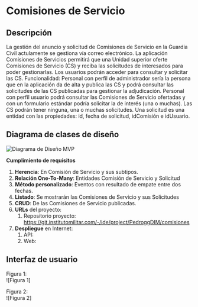 # Comisiones de Servicio
## Descripción
La gestión del anuncio y solicitud de Comisiones de Servicio en la Guardia Civil actulamente se gestiona vía correo electrónico.
La aplicación Comisiones de Servicios permitirá que una  Unidad superior oferte Comisiones de Servicio (CS) y reciba las solicitudes de interesados para poder gestionarlas. Los usuarios podrán acceder para consultar y solicitar las CS.
Funcionalidad:
Personal con perfil de administrador sería la persona que en la aplicación da de alta y publica las CS y podrá consultar las solicitudes de las CS publicadas para gestionar la adjudicación.
Personal con perfil usuario podrá consultar las Comisiones de Servicio  ofertadas y con un formulario estándar podría solicitar la de interés (una o muchas).
Las CS  podrán tener ninguna, una o muchas solicitudes.
Una solicitud es una entidad con las propiedades: id, fecha de solicitud, idComisión e idUsuario.

## Diagrama de clases de diseño

![Diagrama de Diseño MVP](https://git.institutomilitar.com/PedroggDIM/comisiones/-/wikis/uploads/0a07745b719db2ed16094117dfadde98/Diagrama_de_clases.png)


**Cumplimiento de requisitos**
1. **Herencia**: En Comisión de Servicio y sus subtipos.
2. **Relación One-To-Many**: Entidades Comisión de Servicio y Solicitud
3. **Método personalizado**: Eventos con resultado de empate entre dos fechas.
4. **Listado**: Se mostrarán las Comisiones de Servicio y sus Solicitudes
5. **CRUD**: De las Comisiones de Servicio publicadas.
6. **URLs** del proyecto:
   1. Repositorio proyecto: https://git.institutomilitar.com/-/ide/project/PedroggDIM/comisiones
7. **Despliegue** en Internet:
   1. API: 
   1. Web:  

## Interfaz de usuario

Figura 1:  
![Figura 1]

Figura 2:  
![Figura 2]
